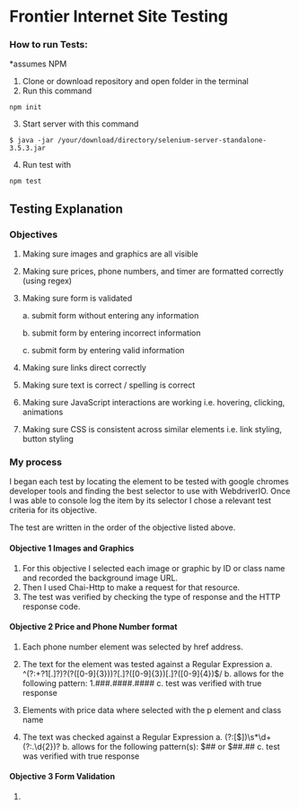 # Frontier Internet Site Testing

### How to run Tests:

*assumes NPM

1. Clone or download repository and open folder in the terminal
2. Run this command

`npm init`

3. Start server with this command

`$ java -jar /your/download/directory/selenium-server-standalone-3.5.3.jar`

4. Run test with

`npm test`



## Testing Explanation

### Objectives

1.	Making sure images and graphics are all visible

2.	Making sure prices, phone numbers, and timer are formatted correctly (using regex)

3.	Making sure form is validated

	a.	submit form without entering any information

	b.	submit form by entering incorrect information

	c.	submit form by entering valid information

4.	Making sure links direct correctly

5.	Making sure text is correct / spelling is correct

6.	Making sure JavaScript interactions are working i.e. hovering, clicking, animations

7.	Making sure CSS is consistent across similar elements i.e. link styling, button styling


### My process
I began each test by locating the element to be tested with google chromes developer tools and finding the best selector to use with WebdriverIO.
Once I was able to console log the item by its selector I chose a relevant test criteria for its objective.

The test are written in the order of the objective listed above.

#### Objective 1 Images and Graphics

1. For this objective I selected each image or graphic by ID or class name and recorded the background image URL.
2. Then I used Chai-Http to make a request for that resource.
3. The test was verified by checking the type of response and the HTTP response code.


#### Objective 2 Price and Phone Number format

1. Each phone number element was selected by href address.
2. The text for the element was tested against a Regular Expression
    a. ^(?:\+?1[.]?)?\(?([0-9]{3})\)?[.]?([0-9]{3})[.]?([0-9]{4})$/
    b. allows for the following pattern: 1.###.####.####
    c. test was verified with true response

3. Elements with price data where selected with the p element and class name
4. The text was checked against a Regular Expression
    a. (?:[$])\s*\d+(?:\.\d{2})?
    b. allows for the following pattern(s): $## or $##.##
    c. test was verified with true response

#### Objective 3 Form Validation

1.

